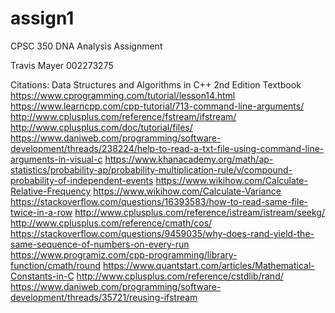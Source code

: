 # assign1
CPSC 350 DNA Analysis Assignment

Travis Mayer
002273275

Citations:
Data Structures and Algorithms in C++ 2nd Edition Textbook
https://www.cprogramming.com/tutorial/lesson14.html
https://www.learncpp.com/cpp-tutorial/713-command-line-arguments/
http://www.cplusplus.com/reference/fstream/ifstream/
http://www.cplusplus.com/doc/tutorial/files/
https://www.daniweb.com/programming/software-development/threads/238224/help-to-read-a-txt-file-using-command-line-arguments-in-visual-c
https://www.khanacademy.org/math/ap-statistics/probability-ap/probability-multiplication-rule/v/compound-probability-of-independent-events
https://www.wikihow.com/Calculate-Relative-Frequency
https://www.wikihow.com/Calculate-Variance
https://stackoverflow.com/questions/16393583/how-to-read-same-file-twice-in-a-row
http://www.cplusplus.com/reference/istream/istream/seekg/
http://www.cplusplus.com/reference/cmath/cos/
https://stackoverflow.com/questions/9459035/why-does-rand-yield-the-same-sequence-of-numbers-on-every-run
https://www.programiz.com/cpp-programming/library-function/cmath/round
https://www.quantstart.com/articles/Mathematical-Constants-in-C
http://www.cplusplus.com/reference/cstdlib/rand/
https://www.daniweb.com/programming/software-development/threads/35721/reusing-ifstream
